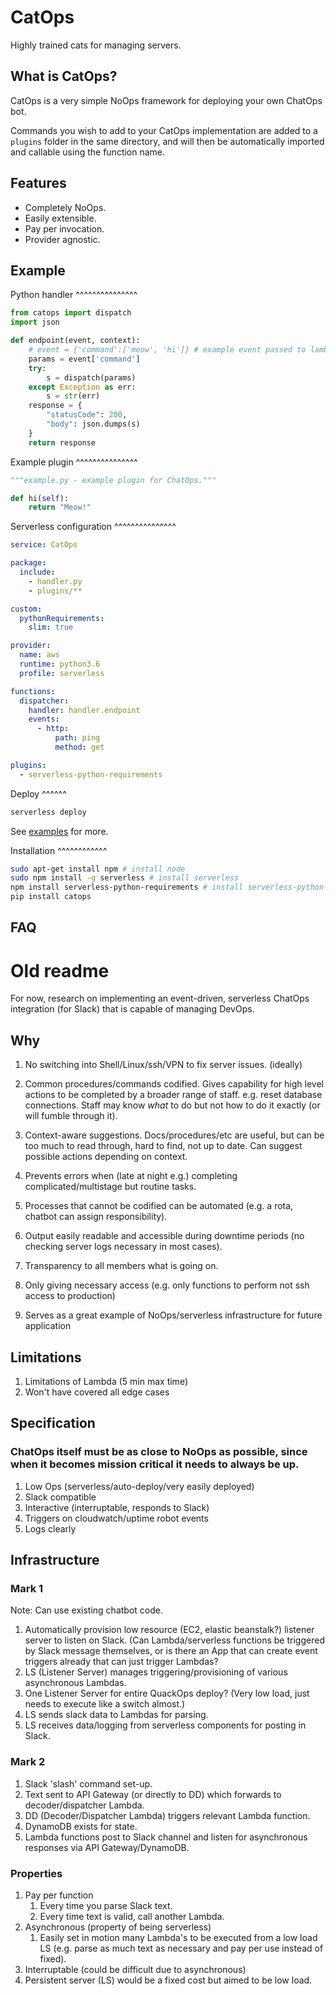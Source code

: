 CatOps
======
Highly trained cats for managing servers.

What is CatOps?
---------------

CatOps is a very simple NoOps framework for deploying your own ChatOps bot.

Commands you wish to add to your CatOps implementation are added to a `plugins`
folder in the same directory, and will then be automatically imported and callable
using the function name.

Features
--------

- Completely NoOps. 
- Easily extensible.
- Pay per invocation.
- Provider agnostic.

Example
--------

Python handler
^^^^^^^^^^^^^^^

```python handler.py
from catops import dispatch
import json

def endpoint(event, context):
    # event = {'command':['meow', 'hi']} # example event passed to lambda
    params = event['command']
    try:
        s = dispatch(params)
    except Exception as err:
        s = str(err)
    response = {
        "statusCode": 200,
        "body": json.dumps(s)
    }
    return response
```

Example plugin
^^^^^^^^^^^^^^^

```python plugins/example.py
"""example.py - example plugin for ChatOps."""

def hi(self):
    return "Meow!"

```

Serverless configuration
^^^^^^^^^^^^^^^

```yaml serverless.yml
service: CatOps

package:
  include:
    - handler.py
    - plugins/**

custom:
  pythonRequirements:
    slim: true

provider:
  name: aws
  runtime: python3.6
  profile: serverless

functions:
  dispatcher:
    handler: handler.endpoint
    events:
      - http:
          path: ping
          method: get

plugins:
  - serverless-python-requirements
```

Deploy
^^^^^^

```bash
serverless deploy
```

See [examples](example/) for more.

Installation
^^^^^^^^^^^^

```bash
sudo apt-get install npm # install node
sudo npm install -g serverless # install serverless
npm install serverless-python-requirements # install serverless-python-requirements in the same directory as serverless.yml
pip install catops
```



## FAQ

# Old readme
For now, research on implementing an event-driven, serverless ChatOps integration (for Slack) that is capable of managing DevOps.

## Why

1. No switching into Shell/Linux/ssh/VPN to fix server issues. (ideally)
2. Common procedures/commands codified. Gives capability for high level actions to be completed by a broader range of staff. e.g. reset database connections. Staff may know *what* to do but not how to do it exactly (or will fumble through it).
3. Context-aware suggestions. Docs/procedures/etc are useful, but can be too much to read through, hard to find, not up to date. Can suggest possible actions depending on context.
4. Prevents errors when (late at night e.g.) completing complicated/multistage but routine tasks.
5. Processes that cannot be codified can be automated (e.g. a rota, chatbot can assign responsibility).
6. Output easily readable and accessible during downtime periods (no checking server logs necessary in most cases).
7. Transparency to all members what is going on.
8. Only giving necessary access (e.g. only functions to perform not ssh access to production)

9. Serves as a great example of NoOps/serverless infrastructure for future application

## Limitations

1. Limitations of Lambda (5 min max time)
2. Won't have covered all edge cases

## Specification

### ChatOps itself must be as close to NoOps as possible, since when it becomes mission critical it needs to always be up.

1. Low Ops (serverless/auto-deploy/very easily deployed)
2. Slack compatible
3. Interactive (interruptable, responds to Slack)
4. Triggers on cloudwatch/uptime robot events
5. Logs clearly

## Infrastructure

### Mark 1

Note: Can use existing chatbot code.

1. Automatically provision low resource (EC2, elastic beanstalk?) listener server to listen on Slack. (Can Lambda/serverless functions be triggered by Slack message themselves, or is there an App that can create event triggers already that can just trigger Lambdas?
2. LS (Listener Server) manages triggering/provisioning of various asynchronous Lambdas.
3. One Listener Server for entire QuackOps deploy? (Very low load, just needs to execute like a switch almost.)
4. LS sends slack data to Lambdas for parsing.
5. LS receives data/logging from serverless components for posting in Slack.

### Mark 2

1. Slack 'slash' command set-up.
2. Text sent to API Gateway (or directly to DD) which forwards to decoder/dispatcher Lambda.
3. DD (Decoder/Dispatcher Lambda) triggers relevant Lambda function.
4. DynamoDB exists for state.
5. Lambda functions post to Slack channel and listen for asynchronous responses via API Gateway/DynamoDB.

### Properties

1. Pay per function
    1. Every time you parse Slack text.
    2. Every time text is valid, call another Lambda.
2. Asynchronous (property of being serverless)
    1. Easily set in motion many Lambda's to be executed from a low load LS (e.g. parse as much text as necessary and pay per use instead of fixed).
3. Interruptable (could be difficult due to asynchronous)
4. Persistent server (LS) would be a fixed cost but aimed to be low load.
